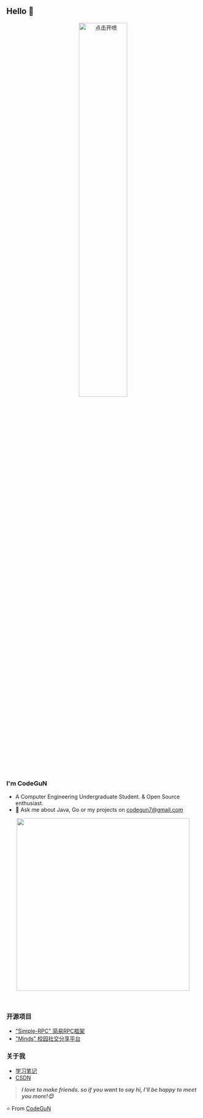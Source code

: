 ## Hello 👋
<p align="center">
<a href="#"><img src="https://i.imgur.com/6fH0QkL.jpg" alt="点击开喷" width="50%"/></a>
</p>

### I'm CodeGuN

- A Computer Engineering Undergraduate Student. & Open Source enthusiast.
- 💬 Ask me about Java, Go or my projects on [codegun7@gmail.com](mailto:codegun7@gmail.com)

<p align="center">
<img src="https://github-readme-stats.vercel.app/api?username=TanDawn1&count_private=true" width="450"/>
</p>
<br>


### 开源项目
- ["Simple-RPC" 简易RPC框架](https://github.com/TanDawn1/Simple-RPC)
- ["Minds" 校园社交分享平台](https://github.com/TanDawn1/HUT_quanquan)

### 关于我
- [学习笔记](https://github.com/TanDawn1/JavaCake/blob/main/Bolg.md)
- [CSDN](https://blog.csdn.net/weixin_43871956)

> ***I love to make friends. so if you want to say hi, I'll be happy to meet you more!😊***

⭐️ From [CodeGuN](https://github.com/TanDawn1)
